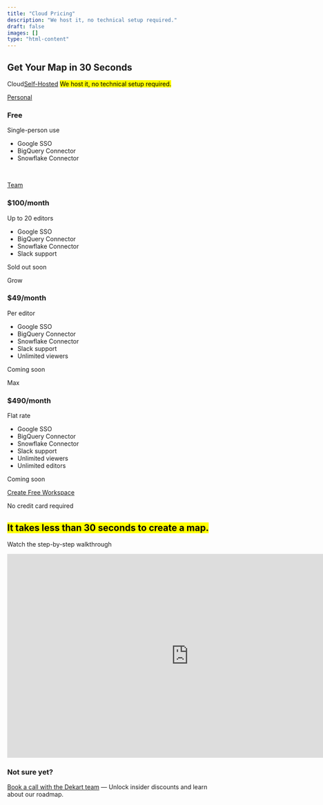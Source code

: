 ```yaml
---
title: "Cloud Pricing"
description: "We host it, no technical setup required."
draft: false
images: []
type: "html-content"
---
```


<article class="pb-5">
  <div class="pb-3">
    <h1 class="cloud-title display-3"><span>Get Your Map</span> <span class="d-inline-block">in 30 Seconds</span></h1>
      <p class="lead text-left"><span class="btn-group d-inline-block mr-3"><span class="btn btn-info">Cloud</span><a class="btn btn-outline-info" href="/self-hosted/" role="button">Self-Hosted</a></span> <span class="d-inline-block"><mark>We host it, no technical setup required.</mark></span></p>
  </div>
<div>
<div class="row row-cols-1 row-cols-md-2 row-cols-sm-1 row-cols-lg-4 no-gutters" id="pricing">
  <div class="col text-center">
    <div class="m-2">
      <div class="card d-block">
        <div class="bg-light p-4 dekart-cloud-price-top">
          <a href="http://cloud.dekart.xyz/workspace?ref=create-workspace-pricing" class="btn btn-sm btn-outline-primary font-weight-bold">Personal</a>
          <h3 class="font-weight-light">Free</h3>
          <p class="card-text font-weight-bold">Single-person use</p>
        </div>
        <div class="card-body text-left">
          <ul class="list-unstyled dekart-cloud-price-bottom">
            <li class="small mb-2">Google SSO</li>
            <li class="small mb-2">BigQuery Connector</li>
            <li class="small mb-2">Snowflake Connector</li>
          </ul>
          <p class="text-center mb-0">&nbsp;</p>
        </div>
      </div>
    </div>
  </div>
  <div class="col text-center">
    <div class="m-2">
      <div class="card">
        <div class="bg-light p-4 dekart-cloud-price-top">
          <a href="http://cloud.dekart.xyz/workspace?ref=create-workspace-pricing" class="btn btn-sm btn-outline-info font-weight-bold">Team</a>
          <h3 class="font-weight-light">$100/month</h3>
          <p class="card-text font-weight-bold">Up to 20 editors</p>
          </div>
        <div class="card-body text-left">
          <ul class="list-unstyled dekart-cloud-price-bottom">
            <li class="small mb-2">Google SSO</li>
            <li class="small mb-2">BigQuery Connector</li>
            <li class="small mb-2">Snowflake Connector</li>
            <li class="small mb-2">Slack support</li>
          </ul>
          <p class="text-center mb-0"><span class="badge badge-warning">Sold out soon</span></p>
        </div>
      </div>
    </div>
  </div>
  <div class="col text-center">
    <div class="m-2">
      <div class="card">
        <div class="bg-light p-4 dekart-cloud-price-top">
          <a class="btn btn-sm btn-outline-secondary">Grow</a>
          <h3 class="font-weight-light text-muted">$49/month</h3>
          <p class="card-text text-muted font-weight-bold">Per editor</p>
          </div>
        <div class="card-body text-left">
          <ul class="list-unstyled dekart-cloud-price-bottom">
            <li class="small mb-2">Google SSO</li>
            <li class="small mb-2">BigQuery Connector</li>
            <li class="small mb-2">Snowflake Connector</li>
            <li class="small mb-2">Slack support</li>
            <li class="small mb-2">Unlimited viewers</li>
          </ul>
          <p class="text-center mb-0"><span class="badge badge-info">Coming soon</span></p>
        </div>
      </div>
    </div>
  </div>
  <div class="col text-center">
    <div class="m-2">
      <div class="card">
        <div class="bg-light p-4 dekart-cloud-price-top">
          <a class="btn btn-sm btn-outline-secondary">Max</a>
          <h3 class="font-weight-light text-muted">$490/month</h3>
          <p class="card-text text-muted font-weight-bold">Flat rate</p>
          </div>
        <div class="card-body text-left">
          <ul class="list-unstyled dekart-cloud-price-bottom">
            <li class="small mb-2">Google SSO</li>
            <li class="small mb-2">BigQuery Connector</li>
            <li class="small mb-2">Snowflake Connector</li>
            <li class="small mb-2">Slack support</li>
            <li class="small mb-2">Unlimited viewers</li>
            <li class="small mb-2">Unlimited editors</li>
          </ul>
          <p class="text-center mb-0"><span class="badge badge-info">Coming soon</span></p>
        </div>
      </div>
    </div>
  </div>
</div>
<div class="text-center pt-4 mb-4">
    <p><a class="btn btn-primary btn-lg" href="http://cloud.dekart.xyz/workspace?ref=create-workspace-pricing" role="button">Create Free Workspace</a></p>
    <p>No credit card required</p>
  </div>
  <div>
    <div class="text-center d-flex flex-column align-items-center">
      <h2><mark>It takes less than 30 seconds to create a map.</mark></h2>
      <p class="lead">Watch the step-by-step walkthrough</p>
<p><iframe width="840" height="472" src="https://www.youtube.com/embed/JutQ4E879H0" frameborder="0" allow="accelerometer; autoplay; clipboard-write; encrypted-media; gyroscope; picture-in-picture" allowfullscreen></iframe></p>
    </div>
  </div>
  <div class="text-center">
    <h3>Not sure yet?</h3>
    <p class="lead"><a target="_blank" href="https://calendly.com/vladi-dekart/30min">Book a call with the Dekart team</a> — Unlock insider discounts and learn about our roadmap.</p>
  </div>
</article>